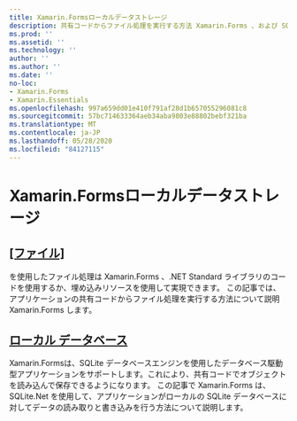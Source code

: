 ```yaml
---
title: Xamarin.Formsローカルデータストレージ
description: 共有コードからファイル処理を実行する方法 Xamarin.Forms 、および SQLite.Net を使用してローカルの SQLite データベースに対するデータの読み取りと書き込みを行う方法について説明します。
ms.prod: ''
ms.assetid: ''
ms.technology: ''
author: ''
ms.author: ''
ms.date: ''
no-loc:
- Xamarin.Forms
- Xamarin.Essentials
ms.openlocfilehash: 997a659dd01e410f791af28d1b657055296081c8
ms.sourcegitcommit: 57bc714633364aeb34aba9803e88802bebf321ba
ms.translationtype: MT
ms.contentlocale: ja-JP
ms.lasthandoff: 05/28/2020
ms.locfileid: "84127115"
---
```

# <a name="xamarinforms-local-data-storage"></a>Xamarin.Formsローカルデータストレージ

## <a name="files"></a>[[ファイル]](files.md)

を使用したファイル処理は Xamarin.Forms 、.NET Standard ライブラリのコードを使用するか、埋め込みリソースを使用して実現できます。 この記事では、アプリケーションの共有コードからファイル処理を実行する方法について説明 Xamarin.Forms します。

## <a name="local-databases"></a>[ローカル データベース](databases.md)

Xamarin.Formsは、SQLite データベースエンジンを使用したデータベース駆動型アプリケーションをサポートします。これにより、共有コードでオブジェクトを読み込んで保存できるようになります。 この記事で Xamarin.Forms は、SQLite.Net を使用して、アプリケーションがローカルの SQLite データベースに対してデータの読み取りと書き込みを行う方法について説明します。
